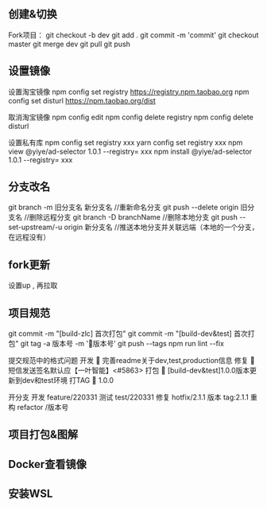 ## 创建&切换
Fork项目：
git checkout -b dev
git add .
git commit -m 'commit'
git checkout master
git merge dev
git pull
git push

## 设置镜像
设置淘宝镜像
npm config set registry https://registry.npm.taobao.org
npm config set disturl https://npm.taobao.org/dist

取消淘宝镜像
npm config edit 
npm config delete registry
npm config delete disturl

设置私有库
npm config set registry xxx
yarn config set registry xxx
npm view @yiye/ad-selector 1.0.1 --registry= xxx
npm install @yiye/ad-selector 1.0.1 --registry= xxx


## 分支改名
git branch -m 旧分支名 新分支名 //重新命名分支
git push --delete origin 旧分支名 //删除远程分支
git branch -D branchName //删除本地分支
git push --set-upstream/-u origin 新分支名 //推送本地分支并关联远端（本地的一个分支，在远程没有）

## fork更新
设置up , 再拉取



## 项目规范
git commit -m "[build-zlc] 首次打包"
git commit -m "[build-dev&test] 首次打包"
git tag -a 版本号 -m ':bookmark:版本号'
git push --tags
npm run lint --fix


提交规范中的格式问题 
开发 :memo: 完善readme关于dev,test,production信息
修复 :bug: 短信发送签名默认应【一叶智能】<#5863>
打包 :rocket: [build-dev&test]1.0.0版本更新到dev和test环境
打TAG :bookmark: 1.0.0

开分支
开发 feature/220331
测试 test/220331
修复 hotfix/2.1.1
版本 tag:2.1.1
重构 refactor /版本号

## 项目打包&图解

## Docker查看镜像

## 安装WSL



